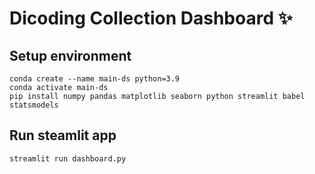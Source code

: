 # Dicoding Collection Dashboard ✨

## Setup environment
```
conda create --name main-ds python=3.9
conda activate main-ds
pip install numpy pandas matplotlib seaborn python streamlit babel statsmodels
```

## Run steamlit app
```
streamlit run dashboard.py
```

